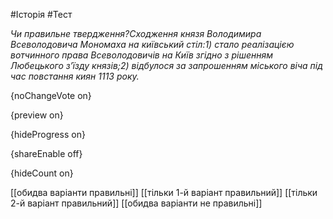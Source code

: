 #Історія #Тест

*Чи правильне твердження?Сходження князя Володимира Всеволодовича Мономаха на київський стіл:1) стало реалізацією вотчинного права Всеволодовичів на Київ згідно з рішенням Любецького з’їзду князів;2) відбулося за запрошенням міського віча під час повстання киян 1113 року.*

{noChangeVote on}

{preview on}

{hideProgress on}

{shareEnable off}

{hideCount on}

[[обидва варіанти правильні]]
[[тільки 1-й варіант правильний]]
[[тільки 2-й варіант правильний]]
[[обидва варіанти не правильні]]
